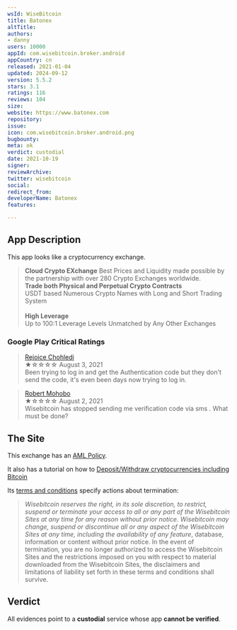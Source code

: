 ```yaml
---
wsId: WiseBitcoin
title: Batonex
altTitle: 
authors:
- danny
users: 10000
appId: com.wisebitcoin.broker.android
appCountry: cn
released: 2021-01-04
updated: 2024-09-12
version: 5.5.2
stars: 3.1
ratings: 116
reviews: 104
size: 
website: https://www.batonex.com
repository: 
issue: 
icon: com.wisebitcoin.broker.android.png
bugbounty: 
meta: ok
verdict: custodial
date: 2021-10-19
signer: 
reviewArchive: 
twitter: wisebitcoin
social: 
redirect_from: 
developerName: Batonex
features: 

---
```


## App Description

This app looks like a cryptocurrency exchange. 

> **Cloud Crypto EXchange**
Best Prices and Liquidity made possible by the partnership with over 280 Crypto Exchanges worldwide.<br>
**Trade both Physical and Perpetual Crypto Contracts**<br>
USDT based Numerous Crypto Names with Long and Short Trading System<br><br>
**High Leverage**<br>
Up to 100:1 Leverage Levels Unmatched by Any Other Exchanges

### Google Play Critical Ratings

> [Rejoice Chohledi](https://play.google.com/store/apps/details?id=com.wisebitcoin.broker.android&reviewId=gp%3AAOqpTOEp2Lh8KZIbnsrDBf-UV3sT1sV58rjfLiWrX42gB1d-gcw2QKuPOYlq8jnKMwfnC4FNSwjb7q0c8aZQiCk)<br>
  ★☆☆☆☆ August 3, 2021 <br>
       Been trying to log in and get the Authentication code but they don't send the code, it's even been days now trying to log in.
       
> [Robert Mohobo](https://play.google.com/store/apps/details?id=com.wisebitcoin.broker.android&reviewId=gp%3AAOqpTOFdky3Qo_P3Bj01yH7L1ZThcV4t8lmv9dqOcbAlpJTR8-mBPSsLT0neq4lJANVwg01ZbSFCd3X6wFwjLSI)<br>
  ★☆☆☆☆ August 2, 2021 <br>
       Wisebitcoin has stopped sending me verification code via sms . What must be done?

## The Site

This exchange has an [AML Policy](https://www.wisebitcoin.com/about/aml-policy). 

It also has a tutorial on how to [Deposit/Withdraw cryptocurrencies including Bitcoin](https://www.wisebitcoin.com/user-guide/deposit-procedure)

Its [terms and conditions](https://www.wisebitcoin.com/about/terms) specify actions about termination:

> _Wisebitcoin reserves the right, in its sole discretion, to restrict, suspend or terminate your access to all or any part of the Wisebitcoin Sites at any time for any reason without prior notice. Wisebitcoin may change, suspend or discontinue all or any aspect of the Wisebitcoin Sites at any time, including the availability of any feature_, database, information or content without prior notice. In the event of termination, you are no longer authorized to access the Wisebitcoin Sites and the restrictions imposed on you with respect to material downloaded from the Wisebitcoin Sites, the disclaimers and limitations of liability set forth in these terms and conditions shall survive. 

## Verdict

All evidences point to a **custodial** service whose app **cannot be verified**.
